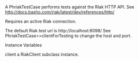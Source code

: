 A PhriakTestCase performs tests against the RIak HTTP API.
See http://docs.basho.com/riak/latest/dev/references/http/

Requires an active Riak connection.

The default Riak test url is http://localhost:8098/
See PhriakTestCase>>clientForTesting to change the host and port.

Instance Variables

client
	a RiakClient subclass instance. 
